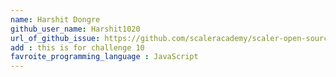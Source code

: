 ```yaml
---
name: Harshit Dongre
github_user_name: Harshit1020
url_of_github_issue: https://github.com/scaleracademy/scaler-open-source-september-challenge/issues/329
add : this is for challenge 10
favroite_programming_language : JavaScript
---
```

